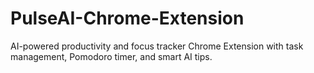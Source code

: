 # PulseAI-Chrome-Extension
AI-powered productivity and focus tracker Chrome Extension with task management, Pomodoro timer, and smart AI tips.
